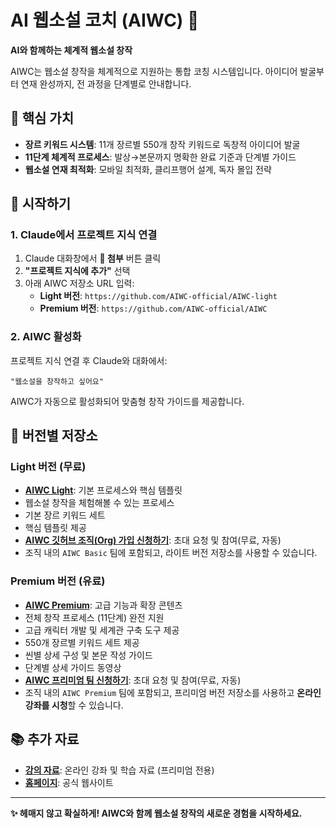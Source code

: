 # AI 웹소설 코치 (AIWC) 👋

**AI와 함께하는 체계적 웹소설 창작**

AIWC는 웹소설 창작을 체계적으로 지원하는 통합 코칭 시스템입니다. 아이디어 발굴부터 연재 완성까지, 전 과정을 단계별로 안내합니다.

## 🎯 핵심 가치

- **장르 키워드 시스템**: 11개 장르별 550개 창작 키워드로 독창적 아이디어 발굴
- **11단계 체계적 프로세스**: 발상→본문까지 명확한 완료 기준과 단계별 가이드
- **웹소설 연재 최적화**: 모바일 최적화, 클리프행어 설계, 독자 몰입 전략

## 🚀 시작하기

### 1. Claude에서 프로젝트 지식 연결
1. Claude 대화창에서 **📎 첨부** 버튼 클릭
2. **"프로젝트 지식에 추가"** 선택
3. 아래 AIWC 저장소 URL 입력:
   - **Light 버전**: `https://github.com/AIWC-official/AIWC-light`
   - **Premium 버전**: `https://github.com/AIWC-official/AIWC`

### 2. AIWC 활성화
프로젝트 지식 연결 후 Claude와 대화에서:
```
"웹소설을 창작하고 싶어요"
```

AIWC가 자동으로 활성화되어 맞춤형 창작 가이드를 제공합니다.

## 📖 버전별 저장소

### Light 버전 (무료)
- **[AIWC Light](https://github.com/AIWC-official/AIWC-light)**: 기본 프로세스와 핵심 템플릿
- 웹소설 창작을 체험해볼 수 있는 프로세스
- 기본 장르 키워드 세트
- 핵심 템플릿 제공
- **[AIWC 깃허브 조직(Org) 가입 신청하기](https://aiwc.kr/start/#join-free)**: 초대 요청 및 참여(무료, 자동)
- 조직 내의 `AIWC Basic` 팀에 포함되고, 라이트 버전 저장소를 사용할 수 있습니다.

### Premium 버전 (유료)
- **[AIWC Premium](https://github.com/AIWC-official/AIWC)**: 고급 기능과 확장 콘텐츠
- 전체 창작 프로세스 (11단계) 완전 지원
- 고급 캐릭터 개발 및 세계관 구축 도구 제공
- 550개 장르별 키워드 세트 제공
- 씬별 상세 구성 및 본문 작성 가이드
- 단계별 상세 가이드 동영상
- **[AIWC 프리미엄 팀 신청하기](https://aiwc.kr/start/#join-premium)**: 초대 요청 및 참여(무료, 자동)
- 조직 내의 `AIWC Premium` 팀에 포함되고, 프리미엄 버전 저장소를 사용하고 **온라인 강좌를 시청**할 수 있습니다.

## 📚 추가 자료

- **[강의 자료](https://github.com/AIWC-official/courses)**: 온라인 강좌 및 학습 자료 (프리미엄 전용)
- **[홈페이지](https://aiwc.kr)**: 공식 웹사이트

---

**✨ 헤매지 않고 확실하게! AIWC와 함께 웹소설 창작의 새로운 경험을 시작하세요.**


<!-- ## Hi there 👋

**Here are some ideas to get you started:**

🙋‍♀️ A short introduction - what is your organization all about?
🌈 Contribution guidelines - how can the community get involved?
👩‍💻 Useful resources - where can the community find your docs? Is there anything else the community should know?
🍿 Fun facts - what does your team eat for breakfast?
🧙 Remember, you can do mighty things with the power of [Markdown](https://docs.github.com/github/writing-on-github/getting-started-with-writing-and-formatting-on-github/basic-writing-and-formatting-syntax)
-->

